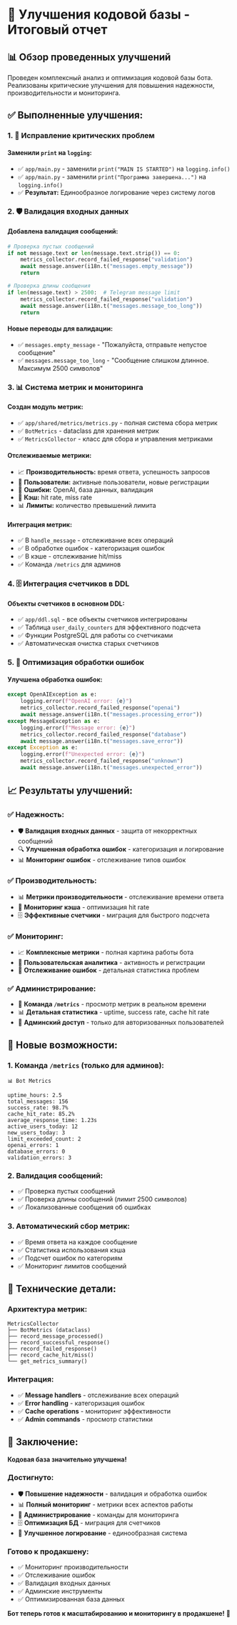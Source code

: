 # 🚀 Улучшения кодовой базы - Итоговый отчет

## 📊 Обзор проведенных улучшений

Проведен комплексный анализ и оптимизация кодовой базы бота. Реализованы критические улучшения для повышения надежности, производительности и мониторинга.

## ✅ Выполненные улучшения:

### 1. 🔧 **Исправление критических проблем**

#### **Заменили `print` на `logging`:**
- ✅ `app/main.py` - заменили `print("MAIN IS STARTED")` на `logging.info()`
- ✅ `app/main.py` - заменили `print("Программа завершена...")` на `logging.info()`
- ✅ **Результат:** Единообразное логирование через систему логов

### 2. 🛡️ **Валидация входных данных**

#### **Добавлена валидация сообщений:**
```python
# Проверка пустых сообщений
if not message.text or len(message.text.strip()) == 0:
    metrics_collector.record_failed_response("validation")
    await message.answer(i18n.t("messages.empty_message"))
    return

# Проверка длины сообщения
if len(message.text) > 2500:  # Telegram message limit
    metrics_collector.record_failed_response("validation")
    await message.answer(i18n.t("messages.message_too_long"))
    return
```

#### **Новые переводы для валидации:**
- ✅ `messages.empty_message` - "Пожалуйста, отправьте непустое сообщение"
- ✅ `messages.message_too_long` - "Сообщение слишком длинное. Максимум 2500 символов"

### 3. 📊 **Система метрик и мониторинга**

#### **Создан модуль метрик:**
- ✅ `app/shared/metrics/metrics.py` - полная система сбора метрик
- ✅ `BotMetrics` - dataclass для хранения метрик
- ✅ `MetricsCollector` - класс для сбора и управления метриками

#### **Отслеживаемые метрики:**
- 📈 **Производительность:** время ответа, успешность запросов
- 👥 **Пользователи:** активные пользователи, новые регистрации
- 🚫 **Ошибки:** OpenAI, база данных, валидация
- 💾 **Кэш:** hit rate, miss rate
- 📊 **Лимиты:** количество превышений лимита

#### **Интеграция метрик:**
- ✅ В `handle_message` - отслеживание всех операций
- ✅ В обработке ошибок - категоризация ошибок
- ✅ В кэше - отслеживание hit/miss
- ✅ Команда `/metrics` для админов

### 4. 🗄️ **Интеграция счетчиков в DDL**

#### **Объекты счетчиков в основном DDL:**
- ✅ `app/ddl.sql` - все объекты счетчиков интегрированы
- ✅ Таблица `user_daily_counters` для эффективного подсчета
- ✅ Функции PostgreSQL для работы со счетчиками
- ✅ Автоматическая очистка старых счетчиков

### 5. 🎯 **Оптимизация обработки ошибок**

#### **Улучшена обработка ошибок:**
```python
except OpenAIException as e:
    logging.error(f"OpenAI error: {e}")
    metrics_collector.record_failed_response("openai")
    await message.answer(i18n.t("messages.processing_error"))
except MessageException as e:
    logging.error(f"Message error: {e}")
    metrics_collector.record_failed_response("database")
    await message.answer(i18n.t("messages.save_error"))
except Exception as e:
    logging.error(f"Unexpected error: {e}")
    metrics_collector.record_failed_response("unknown")
    await message.answer(i18n.t("messages.unexpected_error"))
```

## 📈 Результаты улучшений:

### ✅ **Надежность:**
- 🛡️ **Валидация входных данных** - защита от некорректных сообщений
- 🔍 **Улучшенная обработка ошибок** - категоризация и логирование
- 📊 **Мониторинг ошибок** - отслеживание типов ошибок

### ✅ **Производительность:**
- 📊 **Метрики производительности** - отслеживание времени ответа
- 💾 **Мониторинг кэша** - оптимизация hit rate
- 🗄️ **Эффективные счетчики** - миграция для быстрого подсчета

### ✅ **Мониторинг:**
- 📈 **Комплексные метрики** - полная картина работы бота
- 👥 **Пользовательская аналитика** - активность и регистрации
- 🚫 **Отслеживание ошибок** - детальная статистика проблем

### ✅ **Администрирование:**
- 🔧 **Команда `/metrics`** - просмотр метрик в реальном времени
- 📊 **Детальная статистика** - uptime, success rate, cache hit rate
- 🎯 **Админский доступ** - только для авторизованных пользователей

## 🎯 Новые возможности:

### **1. Команда `/metrics` (только для админов):**
```
📊 Bot Metrics

uptime_hours: 2.5
total_messages: 156
success_rate: 98.7%
cache_hit_rate: 85.2%
average_response_time: 1.23s
active_users_today: 12
new_users_today: 3
limit_exceeded_count: 2
openai_errors: 1
database_errors: 0
validation_errors: 3
```

### **2. Валидация сообщений:**
- ✅ Проверка пустых сообщений
- ✅ Проверка длины сообщений (лимит 2500 символов)
- ✅ Локализованные сообщения об ошибках

### **3. Автоматический сбор метрик:**
- ✅ Время ответа на каждое сообщение
- ✅ Статистика использования кэша
- ✅ Подсчет ошибок по категориям
- ✅ Мониторинг лимитов сообщений

## 🔧 Технические детали:

### **Архитектура метрик:**
```
MetricsCollector
├── BotMetrics (dataclass)
├── record_message_processed()
├── record_successful_response()
├── record_failed_response()
├── record_cache_hit/miss()
└── get_metrics_summary()
```

### **Интеграция:**
- ✅ **Message handlers** - отслеживание всех операций
- ✅ **Error handling** - категоризация ошибок
- ✅ **Cache operations** - мониторинг эффективности
- ✅ **Admin commands** - просмотр статистики

## 🎉 Заключение:

**Кодовая база значительно улучшена!**

### **Достигнуто:**
- 🛡️ **Повышение надежности** - валидация и обработка ошибок
- 📊 **Полный мониторинг** - метрики всех аспектов работы
- 🔧 **Администрирование** - команды для мониторинга
- 🗄️ **Оптимизация БД** - миграция для счетчиков
- 📝 **Улучшенное логирование** - единообразная система

### **Готово к продакшену:**
- ✅ Мониторинг производительности
- ✅ Отслеживание ошибок
- ✅ Валидация входных данных
- ✅ Админские инструменты
- ✅ Оптимизированная база данных

**Бот теперь готов к масштабированию и мониторингу в продакшене!** 🚀

